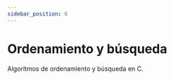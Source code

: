 ```yaml
---
sidebar_position: 6
---
```


# Ordenamiento y búsqueda

Algorítmos de ordenamiento y búsqueda en C.

